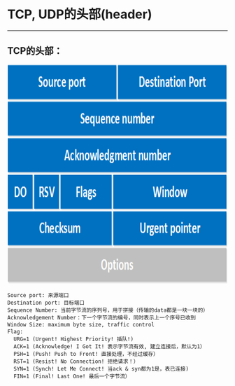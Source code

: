 # TCP, UDP的头部(header)
---


## TCP的头部：
<p align="left">
  <img src="https://raw.githubusercontent.com/IDGAQ/Super_Cool_Notes/main/TCP%20header.png" width="900" height="500">
</p>

```
Source port: 来源端口
Destination port: 目标端口
Sequence Number: 当前字节流的序列号，用于拼接（传输的data都是一块一块的）
Acknowledgement Number：下一个字节流的编号，同时表示上一个序号已收到
Window Size: maximum byte size, traffic control
Flag: 
  URG=1 (Urgent! Highest Priority! 插队!)
  ACK=1 (Acknowledge! I Got It! 表示字节流有效, 建立连接后，默认为1）
  PSH=1 (Push! Push to Front! 直接处理，不经过缓存）
  RST=1 (Resist! No Connection! 拒绝请求！）
  SYN=1 (Synch! Let Me Connect! 当ack & syn都为1是，表已连接)
  FIN=1 (Final! Last One! 最后一个字节流）
```
